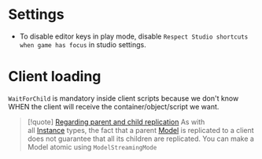 

# Settings
- To disable editor keys in play mode, disable `Respect Studio shortcuts when game has focus` in studio settings.

# Client loading

`WaitForChild` is mandatory inside client scripts because we don't know WHEN the client will receive the container/object/script we want.

> [!quote] [Regarding parent and child replication](https://create.roblox.com/docs/en-us/reference/engine/classes/Model)
 > As with all [Instance](https://create.roblox.com/docs/reference/engine/classes/Instance) types, the fact that a parent [Model](https://create.roblox.com/docs/reference/engine/classes/Model) is replicated to a client does not guarantee that all its children are replicated.
 > You can make a Model atomic using `ModelStreamingMode`
